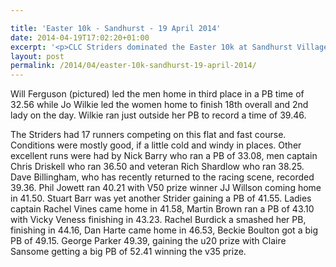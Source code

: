 ```yaml
---

title: 'Easter 10k - Sandhurst - 19 April 2014'
date: 2014-04-19T17:02:20+01:00
excerpt: '<p>CLC Striders dominated the Easter 10k at Sandhurst Village on Saturday 19th April, taking both the mens and womens team honours as well as numerous individual prizes.</p>'
layout: post
permalink: /2014/04/easter-10k-sandhurst-19-april-2014/
---
```

Will Ferguson (pictured) led the men home in third place in a PB time of 32.56 while Jo Wilkie led the women home to finish 18th overall and 2nd lady on the day. Wilkie ran just outside her PB to record a time of 39.46.

The Striders had 17 runners competing on this flat and fast course. Conditions were mostly good, if a little cold and windy in places. Other excellent runs were had by Nick Barry who ran a PB of 33.08, men captain Chris Driskell who ran 36.50 and veteran Rich Shardlow who ran 38.25. Dave Billingham, who has recently returned to the racing scene, recorded 39.36. Phil Jowett ran 40.21 with V50 prize winner JJ Willson coming home in 41.50. Stuart Barr was yet another Strider gaining a PB of 41.55. Ladies captain Rachel Vines came home in 41.58, Martin Brown ran a PB of 43.10 with Vicky Veness finishing in 43.23. Rachel Burdick a smashed her PB, finishing in 44.16, Dan Harte came home in 46.53, Beckie Boulton got a big PB of 49.15. George Parker 49.39, gaining the u20 prize with Claire Sansome getting a big PB of 52.41 winning the v35 prize.</p>